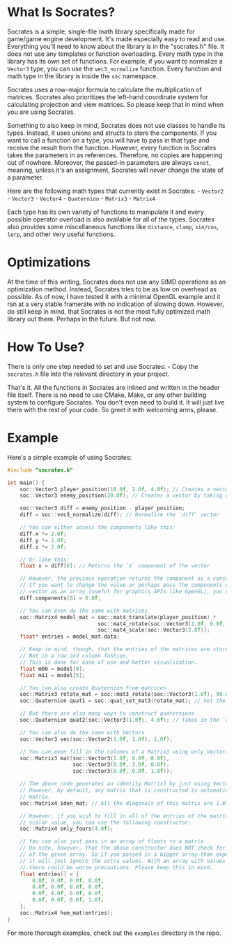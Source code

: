 # What Is Socrates? 
Socrates is a simple, single-file math library specifically made for game/game engine development. It's made especially easy to read and use. Everything you'll need to know about the library is in the "socrates.h" file. It does not use any templates or function overloading. Every math type in the library has its own set of functions. For example, if you want to normalize a `Vector3` type, you can use the `vec3_normalize` function. Every function and math type in the library is inside the `soc` namespace. 

Socrates uses a row-major formula to calculate the multiplication of matrices. Socrates also prioritizes the left-hand coordinate system for calculating projection and view matrices. So please keep that in mind when you are using Socrates.

Something to also keep in mind, Socrates does not use classes to handle its types. Instead, it uses unions and structs to store the components. If you want to call a function on a type, you will have to pass in that type and receive the result from the function. However, every function in Socrates takes the parameters in as references. Therefore, no copies are happening out of nowhere. Moreover, the passed-in parameters are always `const`, meaning, unless it's an assignment, Socrates will _never_ change the state of a parameter. 

Here are the following math types that currently exist in Socrates: 
    - `Vector2`
    - `Vector3`
    - `Vector4`
    - `Quaternion`
    - `Matrix3`
    - `Matrix4`

Each type has its own variety of functions to manipulate it and every possible operator overload is also available for all of the types. Socrates also provides some miscellaneous functions like `distance`, `clamp`, `sin/cos`, `lerp`, and other very useful functions.

# Optimizations 
At the time of this writing, Socrates does not use any SIMD operations as an optimization method. Instead, Socrates tries to be as low on overhead as possible. As of now, I have tested it with a minimal OpenGL example and it ran at a very stable framerate with no indication of slowing down. However, do still keep in mind, that Socrates is not the most fully optimized math library out there. Perhaps in the future. But not now.

# How To Use? 
There is only one step needed to set and use Socrates: 
    - Copy the `socrates.h` file into the relevant directory in your project.

That's it. All the functions in Socrates are inlined and written in the header file itself. There is no need to use CMake, Make, or any other building system to configure Socrates. You don't even need to build it. It will just live there with the rest of your code. So greet it with welcoming arms, please. 

# Example 
Here's a simple example of using Socrates: 

```c++
#include "socrates.h"

int main() {
    soc::Vector3 player_position(10.0f, 2.0f, 4.0f); // Creates a vector by initializing each component
    soc::Vector3 enemy_position(20.0f); // Creates a vector by taking one scalar and initializing the components with this scalar

    soc::Vector3 diff = enemy_position - player_position;
    diff = soc::vec3_normalize(diff); // Normalize the `diff` vector

    // You can either access the components like this: 
    diff.x *= 2.0f; 
    diff.y *= 2.0f;
    diff.z *= 2.0f;

    // Or like this: 
    float x = diff[0]; // Returns the `X` component of the vector

    // However, the previous operation returns the component as a const. 
    // If you want to change the value or perhaps pass the components of the 
    // vector as an array (useful for graphics APIs like OpenGL), you can use: 
    diff.components[0] = 0.0f;

    // You can even do the same with matrices 
    soc::Matrix4 model_mat = soc::mat4_translate(player_position) * 
                             soc::mat4_rotate(soc::Vector3(1.0f, 0.0f, 0.0f), 2.0f) * 
                             soc::mat4_scale(soc::Vector3(2.0f));
    float* entries = model_mat.data;

    // Keep in mind, though, that the entries of the matrices are stored in a contiguous array. 
    // Not in a row and column fashion.
    // This is done for ease of use and better visualization.
    float m00 = model[0]; 
    float m11 = model[5];

    // You can also create Quaternion from matrices
    soc::Matrix3 rotate_mat = soc::mat3_rotate(soc::Vector3(1.0f), 90.0f * SOC_RAD2DEG);  
    soc::Quaternion quat1 = soc::quat_set_mat3(rotate_mat); // Set the rotation of the quaternion using the rotation matrix

    // But there are also many ways to construct quaternions 
    soc::Quaternion quat2(soc::Vector3(1.0f), 4.0f); // Takes in the `x`, `y`, and `z` components from the vector and the `w` component as just a scalar

    // You can also do the same with Vectors 
    soc::Vector3 vec(soc::Vector2(1.0f, 1.0f), 1.0f);

    // You can even fill in the columns of a Matrix3 using only Vector3s 
    soc::Matrix3 mat(soc::Vector3(1.0f, 0.0f, 0.0f), 
                     soc::Vector3(0.0f, 1.0f, 0.0f), 
                     soc::Vector3(0.0f, 0.0f, 1.0f));

    // The above code generates an identity Matrix3 by just using Vector3s. 
    // However, by default, any matrix that is constructed is automatically an identity 
    // matrix. 
    soc::Matrix4 iden_mat; // All the diagonals of this matrix are 1.0f

    // However, if you wish to fill in all of the entries of the matrix with a specific 
    // scalar value, you can use the following constructor:
    soc::Matrix4 only_fours(4.0f);

    // You can also just pass in an array of floats to a matrix 
    // Do note, however, that the above constructor does NOT check for the length 
    // of the given array. So if you passed in a bigger array than expected, then 
    // it will just ignore the extra values. With an array with values less than expected, however, 
    // there could be worse precautions. Please keep this in mind.
    float entries[] = {
        0.0f, 0.0f, 0.0f, 0.0f, 
        0.0f, 0.0f, 0.0f, 0.0f,
        0.0f, 0.0f, 0.0f, 0.0f,
        0.0f, 0.0f, 0.0f, 1.0f,
    };
    soc::Matrix4 hom_mat(entries);
}
```

For more thorough examples, check out the `examples` directory in the repo.
